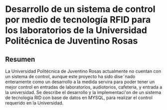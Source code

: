 # Desarrollo de un sistema de control por medio de tecnología RFID para los laboratorios de la Universidad Politécnica de Juventino Rosas 
## Resumen
La Universidad Politécnica de Juventino Rosas actualmente no cuentan con un sistema de control, aunque este proyecto ha sido dise˜nado enteramente como un desarrollo a la medida servira para poder tener un mejor control en entradas de laboratorios, audiotorios, cafeteria, y entrada a la universidad. Se describe el desarrollo y la implementaci'on de un sistema de tecnologia RID con base de datos en MYSQL, para realizar el control requerido en la Universidad.
